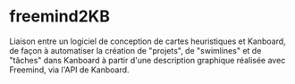 # freemind2KB
Liaison entre un logiciel de conception de cartes heuristiques et Kanboard, de façon à automatiser la création de "projets", de "swimlines" et de "tâches" dans Kanboard à partir d'une description graphique réalisée avec Freemind, via l'API de Kanboard.
